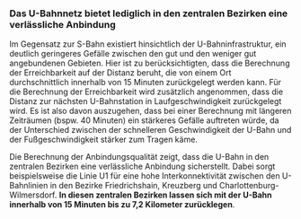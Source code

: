 ### Das U-Bahnnetz bietet lediglich in den zentralen Bezirken eine verlässliche Anbindung
Im Gegensatz zur S-Bahn existiert hinsichtlich der U-Bahninfrastruktur, ein deutlich geringeres Gefälle zwischen den gut 
und den weniger gut angebundenen Gebieten. Hier ist zu berücksichtigten, dass die Berechnung der Erreichbarkeit auf der 
Distanz beruht, die von einem Ort durchschnittlich innerhalb von 15 Minuten zurückgelegt werden kann. Für die Berechnung 
der Erreichbarkeit wird zusätzlich angenommen, dass die Distanz zur nächsten U-Bahnstation in Laufgeschwindigkeit 
zurückgelegt wird. Es ist also davon auszugehen, dass bei einer Berechnung mit längeren Zeiträumen (bspw. 40 Minuten) 
ein stärkeres Gefälle auftreten würde, da der Unterschied zwischen der schnelleren Geschwindigkeit der U-Bahn und der 
Fußgeschwindigkeit stärker zum Tragen käme.


Die Berechnung der Anbindungsqualität zeigt, dass die U-Bahn in den zentralen Bezirken eine verlässliche Anbindung 
sicherstellt. Dabei sorgt beispielsweise die Linie U1 für eine hohe Interkonnektivität zwischen den 
U-Bahnlinien in den Bezirke <span class="marker-label" id="marker-label-subway-friedrichshain">Friedrichshain</span>, 
<span class="marker-label" id="marker-label-subway-kreuzberg">Kreuzberg</span> und 
<span class="marker-label" id="marker-label-subway-charlottenburg-wilmersdorf">Charlottenburg-Wilmersdorf</span>. 
**In diesen zentralen Bezirken lassen sich mit der U-Bahn innerhalb von 15 Minuten bis zu 7,2 Kilometer zurücklegen**.
